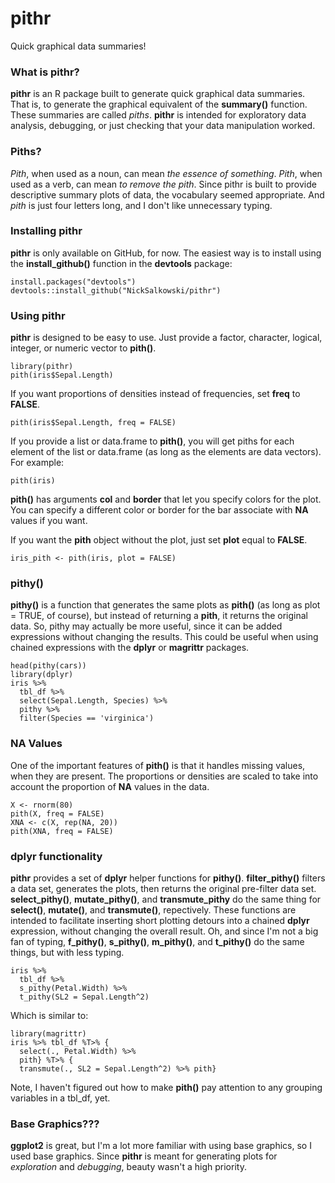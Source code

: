 # pithr

Quick graphical data summaries!

### What is pithr?

**pithr** is an R package built to generate quick graphical data summaries.  That is, to generate the graphical equivalent of the **summary()** function.  These summaries are called *piths*. **pithr** is intended for exploratory data analysis, debugging, or just checking that your data manipulation worked.

### Piths?

*Pith*, when used as a noun, can mean *the essence of something*.  *Pith*, when used as a verb, can mean *to remove the pith*.  Since pithr is built to provide descriptive summary plots of data, the vocabulary seemed appropriate.  And *pith* is just four letters long, and I don't like unnecessary typing.

### Installing **pithr**

**pithr** is only available on GitHub, for now.  The easiest way is to install using the **install_github()** function in the **devtools** package:
```
install.packages("devtools")
devtools::install_github("NickSalkowski/pithr")
```

### Using **pithr**

**pithr** is designed to be easy to use.  Just provide a factor, character, logical, integer, or numeric vector to **pith()**. 
```
library(pithr)
pith(iris$Sepal.Length)
```
If you want proportions of densities instead of frequencies, set **freq** to **FALSE**. 
```
pith(iris$Sepal.Length, freq = FALSE)
```

If you provide a list or data.frame to **pith()**, you will get piths for each element of the list or data.frame (as long as the elements are data vectors).  For example:

```
pith(iris)
```

**pith()** has arguments **col** and **border** that let you specify colors for the plot.  You can specify a different color or border for the bar associate with **NA** values if you want.

If you want the **pith** object without the plot, just set **plot** equal to **FALSE**.

```
iris_pith <- pith(iris, plot = FALSE)
```
### **pithy()**

**pithy()** is a function that generates the same plots as **pith()** (as long as plot = TRUE, of course), but instead of returning a **pith**, it returns the original data.  So, pithy may actually be more useful, since it can be added expressions without changing the results.  This could be useful when using chained expressions with the **dplyr** or **magrittr** packages.

```
head(pithy(cars))
library(dplyr)
iris %>%
  tbl_df %>%
  select(Sepal.Length, Species) %>%
  pithy %>%
  filter(Species == 'virginica')   
```

### **NA** Values

One of the important features of **pith()** is that it handles missing values, when they are present.  The proportions or densities are scaled to take into account the proportion of **NA** values in the data.

```
X <- rnorm(80)
pith(X, freq = FALSE)
XNA <- c(X, rep(NA, 20))
pith(XNA, freq = FALSE)
```

### **dplyr** functionality

**pithr** provides a set of **dplyr** helper functions for **pithy()**.  **filter_pithy()** filters a data set, generates the plots, then returns the original pre-filter data set.  **select_pithy()**, **mutate_pithy()**, and **transmute_pithy** do the same thing for **select()**, **mutate()**, and **transmute()**, repectively.  These functions are intended to facilitate inserting short plotting detours into a chained **dplyr** expression, without changing the overall result.  Oh, and since I'm not a big fan of typing, **f_pithy()**, **s_pithy()**, **m_pithy()**, and **t_pithy()** do the same things, but with less typing.

```
iris %>%
  tbl_df %>%
  s_pithy(Petal.Width) %>%
  t_pithy(SL2 = Sepal.Length^2)
```
Which is similar to:

```
library(magrittr)
iris %>% tbl_df %T>% {
  select(., Petal.Width) %>%
  pith} %T>% {
  transmute(., SL2 = Sepal.Length^2) %>% pith}
```

Note, I haven't figured out how to make **pith()** pay attention to any grouping variables in a tbl_df, yet.

### Base Graphics???

**ggplot2** is great, but I'm a lot more familiar with using base graphics, so I used base graphics.  Since **pithr** is meant for generating plots for *exploration* and *debugging*, beauty wasn't a high priority.